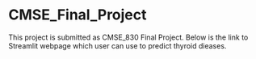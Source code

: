 # CMSE_Final_Project
This project is submitted as CMSE_830 Final Project.
Below is the link to Streamlit webpage which user can use to predict thyroid dieases.

